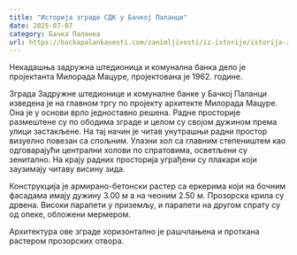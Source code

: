 ```yaml
---
title: "Историја зграде СДК у Бачкој Паланци"
date: 2025-07-07
category: Бачка Паланка
url: https://backapalankavesti.com/zanimljivosti/iz-istorije/istorija-zgrade-sdk-u-backoj-palanci/
---
```


Некадашња задружна штедионица и комунална банка дело је пројектанта Милорада Мацуре, пројектована је 1962. године.

Зграда Задружне штедионице и комуналне банке у Бачкој Паланци изведена је на главном тргу по пројекту архитекте Милорада Мацуре. Она је у основи врло једноставно решена. Радне просторије размештене су по ободима зграде и целом су својом дужином према улици застакљене. На тај начин је читав унутрашњи радни простор визуелно повезан са спољним. Улазни хол са главним степеништем као одговарајући централни холови по спратовима, осветљени су зенитално. На крају радних просторија уграђени су плакари који заузимају читаву висину зида.

Конструкција је армирано-бетонски растер са еркерима који на бочним фасадама имају дужину 3.00 м а на чеоним 2.50 м. Прозорска крила су дрвена. Високи парапети у приземљу, и парапети на другом спрату су од опеке, обложени мермером.

Архитектура ове зграде хоризонтално је рашчлањена и проткана растером прозорских отвора.
